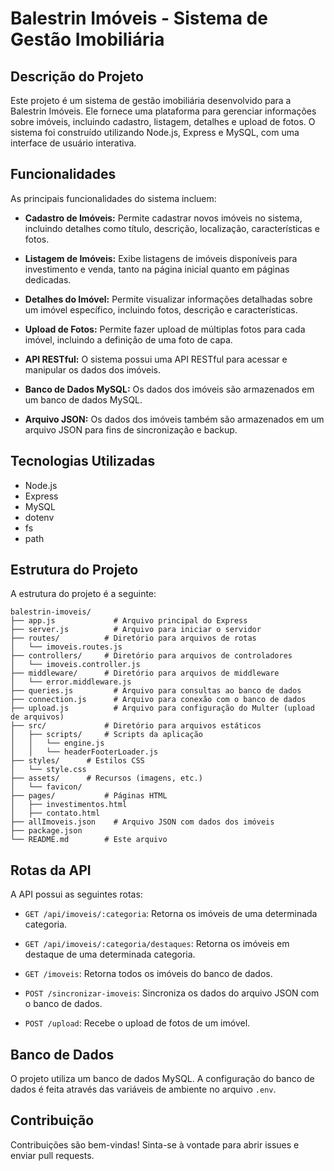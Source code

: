 # Balestrin Imóveis - Sistema de Gestão Imobiliária

## Descrição do Projeto

Este projeto é um sistema de gestão imobiliária desenvolvido para a Balestrin Imóveis. Ele fornece uma plataforma para gerenciar informações sobre imóveis, incluindo cadastro, listagem, detalhes e upload de fotos. O sistema foi construído utilizando Node.js, Express e MySQL, com uma interface de usuário interativa.

## Funcionalidades

As principais funcionalidades do sistema incluem:

* **Cadastro de Imóveis:** Permite cadastrar novos imóveis no sistema, incluindo detalhes como título, descrição, localização, características e fotos.

* **Listagem de Imóveis:** Exibe listagens de imóveis disponíveis para investimento e venda, tanto na página inicial quanto em páginas dedicadas.

* **Detalhes do Imóvel:** Permite visualizar informações detalhadas sobre um imóvel específico, incluindo fotos, descrição e características.

* **Upload de Fotos:** Permite fazer upload de múltiplas fotos para cada imóvel, incluindo a definição de uma foto de capa.

* **API RESTful:** O sistema possui uma API RESTful para acessar e manipular os dados dos imóveis.

* **Banco de Dados MySQL:** Os dados dos imóveis são armazenados em um banco de dados MySQL.

* **Arquivo JSON:** Os dados dos imóveis também são armazenados em um arquivo JSON para fins de sincronização e backup.

## Tecnologias Utilizadas

* Node.js
* Express
* MySQL
* dotenv
* fs
* path

## Estrutura do Projeto

A estrutura do projeto é a seguinte:

    balestrin-imoveis/
    ├── app.js             # Arquivo principal do Express
    ├── server.js          # Arquivo para iniciar o servidor
    ├── routes/          # Diretório para arquivos de rotas
    │   └── imoveis.routes.js
    ├── controllers/     # Diretório para arquivos de controladores
    │   └── imoveis.controller.js
    ├── middleware/      # Diretório para arquivos de middleware
    │   └── error.middleware.js
    ├── queries.js         # Arquivo para consultas ao banco de dados
    ├── connection.js      # Arquivo para conexão com o banco de dados
    ├── upload.js          # Arquivo para configuração do Multer (upload de arquivos)
    ├── src/             # Diretório para arquivos estáticos
    │   ├── scripts/     # Scripts da aplicação
    │   │   └── engine.js
    │   │   └── headerFooterLoader.js
    ├── styles/      # Estilos CSS
    │   └── style.css
    ├── assets/      # Recursos (imagens, etc.)
    │   └── favicon/
    ├── pages/           # Páginas HTML
    │   ├── investimentos.html
    │   ├── contato.html
    ├── allImoveis.json    # Arquivo JSON com dados dos imóveis
    ├── package.json
    └── README.md        # Este arquivo

## Rotas da API

A API possui as seguintes rotas:

* `GET /api/imoveis/:categoria`: Retorna os imóveis de uma determinada categoria.

* `GET /api/imoveis/:categoria/destaques`: Retorna os imóveis em destaque de uma determinada categoria.

* `GET /imoveis`: Retorna todos os imóveis do banco de dados.

* `POST /sincronizar-imoveis`: Sincroniza os dados do arquivo JSON com o banco de dados.

* `POST /upload`: Recebe o upload de fotos de um imóvel.

## Banco de Dados

O projeto utiliza um banco de dados MySQL. A configuração do banco de dados é feita através das variáveis de ambiente no arquivo `.env`.

## Contribuição

Contribuições são bem-vindas! Sinta-se à vontade para abrir issues e enviar pull requests.
